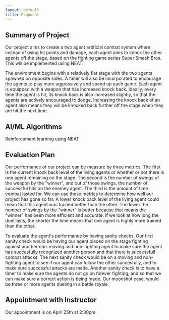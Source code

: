 ```yaml
---
layout: default
title: Proposal
---
```


## Summary of Project
Our project aims to create a two agent artificial combat system where instead of using hit points and damage, each agent aims to knock the other agents off the stage, based on the fighting game series Super Smash Bros. This will be implemented using NEAT. 

The environment begins with a relatively flat stage with the two agents spawned on opposite sides.  A timer will also be incorporated to encourage the agents to play more aggressively and speed up each game. Each agent is equipped with a weapon that has increased knock back. Ideally, every time the agent is hit, its knock back is also increased slightly, so that the agents are actively encouraged to dodge. Increasing the knock back of an agent also means they will be knocked back further off the stage when they are hit the next time.

## AI/ML Algorithms
Reinforcement learning using NEAT

## Evaluation Plan
Our performance of our project can be measure by three metrics. The first is the current knock back level of the living agents or whether or not there is one agent remaining on the stage. The second is the number of swings of the weapon by the "winner", and out of those swings, the number of successful hits on the enemey agent. The third is the amount of time combat lasted for. We can use these metrics to determine how well our project has gone so far. A lower knock back level of the living agent could mean that this agent was trained better than the other. The lower the number of swings by the "winner" is better because that means the "winner" has been more efficient and accurate. If we look at how long the duel lasts, the shorter the time means that one agent is highly more trained than the other.

To evaluate the agent's performance by having sanity checks. Our first sanity check would be having our agent placed on the stage fighting against another non-moving and non-fighting agent to make sure the agent has succesfully recognized another person and that there is successfull combat attacks. The next sanity check would be on a moving and non-fighting agent to see if our agent can follow the other succesfully, and to make sure successful attacks are made. Another sanity check is to have a timer to make sure the agents do not go on forever fighting, and so that we can make sure a correct action is being made. Our moonshot case, would be three or more agents dueling in a battle royale.

## Appointment with Instructor
Our appointment is on April 25th at 2:30pm
